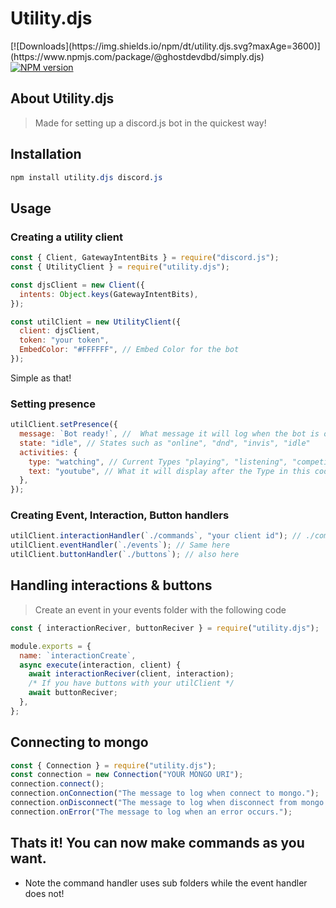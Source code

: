 # Utility.djs

<div>
<a herf="https://www.npmjs.com/package/utility.djs">[![Downloads](https://img.shields.io/npm/dt/utility.djs.svg?maxAge=3600)](https://www.npmjs.com/package/@ghostdevdbd/simply.djs)</a>
  <a href="https://www.npmjs.com/package/utility.djs"><img src="https://img.shields.io/npm/v/utility.djs.svg?maxAge=3600" alt="NPM version" /></a>  
</div>

## About Utility.djs

> Made for setting up a discord.js bot in the quickest way!

## Installation

```css
npm install utility.djs discord.js
```

## Usage

### Creating a utility client

```js
const { Client, GatewayIntentBits } = require("discord.js");
const { UtilityClient } = require("utility.djs");

const djsClient = new Client({
  intents: Object.keys(GatewayIntentBits),
});

const utilClient = new UtilityClient({
  client: djsClient,
  token: "your token",
  EmbedColor: "#FFFFFF", // Embed Color for the bot
});
```

Simple as that!

### Setting presence

```js
utilClient.setPresence({
  message: `Bot ready!`, //  What message it will log when the bot is online
  state: "idle", // States such as "online", "dnd", "invis", "idle"
  activities: {
    type: "watching", // Current Types "playing", "listening", "competing", "watching"
    text: "youtube", // What it will display after the Type in this code it would display Watching youtube
  },
});
```

### Creating Event, Interaction, Button handlers

```js
utilClient.interactionHandler(`./commands`, "your client id"); // ./commands is the path. FS TYPE PATH
utilClient.eventHandler(`./events`); // Same here
utilClient.buttonHandler(`./buttons`); // also here
```

## Handling interactions & buttons

> Create an event in your events folder with the following code

```js
const { interactionReciver, buttonReciver } = require("utility.djs");

module.exports = {
  name: `interactionCreate`,
  async execute(interaction, client) {
    await interactionReciver(client, interaction);
    /* If you have buttons with your utilClient */
    await buttonReciver;
  },
};
```

## Connecting to mongo

```js
const { Connection } = require("utility.djs");
const connection = new Connection("YOUR MONGO URI");
connection.connect();
connection.onConnection("The message to log when connect to mongo.");
connection.onDisconnect("The message to log when disconnect from mongo.");
connection.onError("The message to log when an error occurs.");
```

## Thats it! You can now make commands as you want.

- Note the command handler uses sub folders while the event handler does not!
